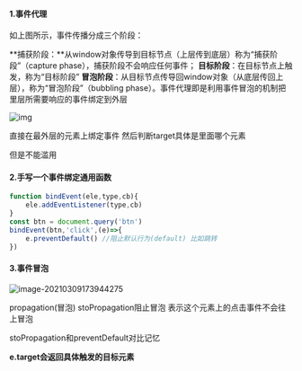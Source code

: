#### 1.事件代理

如上图所示，事件传播分成三个阶段：

**捕获阶段：**从window对象传导到目标节点（上层传到底层）称为“捕获阶段”（capture phase），捕获阶段不会响应任何事件；
**目标阶段**：在目标节点上触发，称为“目标阶段”
**冒泡阶段**：从目标节点传导回window对象（从底层传回上层），称为“冒泡阶段”（bubbling phase）。事件代理即是利用事件冒泡的机制把里层所需要响应的事件绑定到外层

![img](https://img-blog.csdnimg.cn/2019011111581623.jpg)



直接在最外层的元素上绑定事件 然后判断target具体是里面哪个元素

但是不能滥用

#### 2.手写一个事件绑定通用函数

```js
function bindEvent(ele,type,cb){
    ele.addEventListener(type,cb)
}
const btn = document.query('btn')
bindEvent(btn,'click',(e)=>{
    e.preventDefault() //阻止默认行为(default) 比如跳转
})
```

#### 3.事件冒泡

![image-20210309173944275](https://i.loli.net/2021/03/09/7AbxGQoNyfqcUwY.png)

propagation(冒泡) stoPropagation阻止冒泡 表示这个元素上的点击事件不会往上冒泡

 stoPropagation和preventDefault对比记忆

**e.target会返回具体触发的目标元素**

